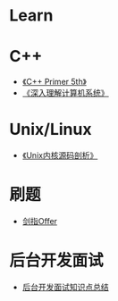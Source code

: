 Learn
====

# C++
* [《C++ Primer 5th》](Documents/C%2B%2B%20Primer%205th.md)
* [《深入理解计算机系统》](csapp.md)
# Unix/Linux
* [《Unix内核源码剖析》](Documents/Unix内核源码剖析unix_v6.md)

# 刷题
* [剑指Offer](Documents/jz剑指offer解题思路.md)

# 后台开发面试
* [后台开发面试知识点总结](Documents/后台开发.md)
